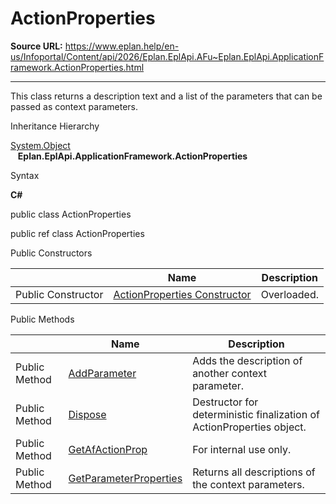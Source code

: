 # ActionProperties

**Source URL:** https://www.eplan.help/en-us/Infoportal/Content/api/2026/Eplan.EplApi.AFu~Eplan.EplApi.ApplicationFramework.ActionProperties.html

---

This class returns a description text and a list of the parameters that can be passed as context parameters.

Inheritance Hierarchy

[System.Object](#)  
   **Eplan.EplApi.ApplicationFramework.ActionProperties**

Syntax

**C#**



public class ActionProperties

public ref class ActionProperties

Public Constructors

|  | Name | Description |
| --- | --- | --- |
| Public Constructor | [ActionProperties Constructor](Eplan.EplApi.AFu~Eplan.EplApi.ApplicationFramework.ActionProperties~_ctor.html) | Overloaded. |



Public Methods

|  | Name | Description |
| --- | --- | --- |
| Public Method | [AddParameter](Eplan.EplApi.AFu~Eplan.EplApi.ApplicationFramework.ActionProperties~AddParameter.html) | Adds the description of another context parameter. |
| Public Method | [Dispose](Eplan.EplApi.AFu~Eplan.EplApi.ApplicationFramework.ActionProperties~Dispose().html) | Destructor for deterministic finalization of ActionProperties object. |
| Public Method | [GetAfActionProp](Eplan.EplApi.AFu~Eplan.EplApi.ApplicationFramework.ActionProperties~GetAfActionProp.html) | For internal use only. |
| Public Method | [GetParameterProperties](Eplan.EplApi.AFu~Eplan.EplApi.ApplicationFramework.ActionProperties~GetParameterProperties.html) | Returns all descriptions of the context parameters. |


